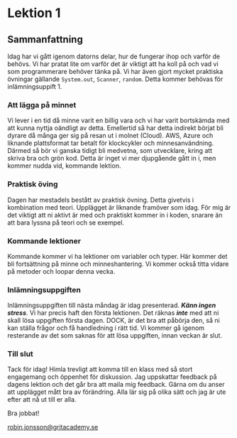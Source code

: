 # Lektion 1

## Sammanfattning
Idag har vi gått igenom datorns delar, hur de fungerar ihop och varför de behövs.
Vi har pratat lite om varför det är viktigt att ha koll på och vad vi som programmerare
behöver tänka på. Vi har även gjort mycket praktiska övningar gällande `System.out`, `Scanner`, 
`random`. Detta kommer behövas för inlämningsuppift 1.

### Att lägga på minnet
Vi lever i en tid då minne varit en billig vara och vi har varit bortskämda med att kunna
nyttja oändligt av detta. Emellertid så har detta indirekt börjat bli dyrare då många ger sig 
på resan ut i molnet (Cloud). AWS, Azure och liknande plattsformat tar betalt för klockcykler och
minnesanvändning. Därmed så bör vi ganska tidigt bli medvetna, som utvecklare, kring att skriva
bra och grön kod. Detta är inget vi mer djupgående gått in i, men kommer nudda vid, kommande lektion.

### Praktisk öving
Dagen har mestadels bestått av praktisk övning. Detta givetvis i kombination med teori. Upplägget
är liknande framöver som idag. För mig är det viktigt att ni aktivt är med och praktiskt kommer in i
koden, snarare än att bara lyssna på teori och se exempel.

### Kommande lektioner
Kommande kommer vi ha lektioner om variabler och typer. Här kommer det bli fortsättning på minne och minneshantering.
Vi kommer också titta vidare på metoder och loopar denna vecka.

### Inlämningsuppgiften
Inlämningsuppgiften till nästa måndag är idag presenterad. ***Känn ingen stress***. Vi har precis haft den första
lektionen. Det räknas ***inte*** med att ni skall lösa uppgiften första dagen. DOCK, är det bra att påbörja den, så
ni kan ställa frågor och få handledning i rätt tid. Vi kommer gå igenom resterande av det som saknas för att lösa 
uppgiften, innan veckan är slut.

### Till slut
Tack för idag! Himla trevligt att komma till en klass med så stort engagemang och öppenhet för diskussion.
Jag uppskattar feedback på dagens lektion och det går bra att maila mig feedback. Gärna om du anser att upplägget
mått bra av förändring. Alla lär sig på olika sätt och jag är ute efter att nå ut till er alla.

Bra jobbat!

robin.jonsson@gritacademy.se